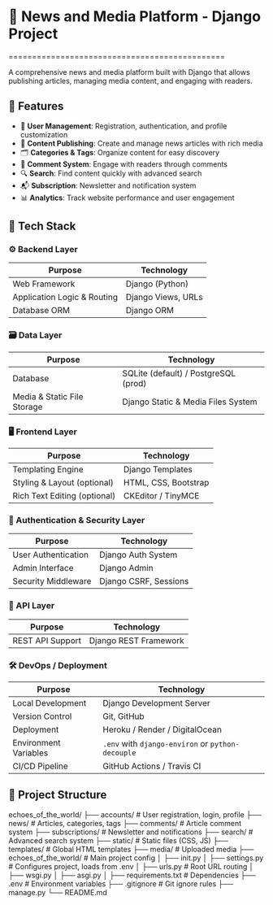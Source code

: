 # 📰 News and Media Platform - Django Project
==============================================

A comprehensive news and media platform built with Django that allows publishing articles, managing media content, and engaging with readers.

## 🚀 Features

- 👤 **User Management**: Registration, authentication, and profile customization
- 📝 **Content Publishing**: Create and manage news articles with rich media
- 🗂️ **Categories & Tags**: Organize content for easy discovery
- 💬 **Comment System**: Engage with readers through comments
- 🔍 **Search**: Find content quickly with advanced search
- 📬 **Subscription**: Newsletter and notification system
- 📊 **Analytics**: Track website performance and user engagement

## 🧱 Tech Stack

### ⚙️ Backend Layer
| Purpose                      | Technology         |
|-----------------------------|--------------------|
| Web Framework               | Django (Python)    |
| Application Logic & Routing | Django Views, URLs |
| Database ORM                | Django ORM         |

### 🗃️ Data Layer
| Purpose                     | Technology                             |
|-----------------------------|-----------------------------------------|
| Database                    | SQLite (default) / PostgreSQL (prod)    |
| Media & Static File Storage| Django Static & Media Files System     |

### 🖥️ Frontend Layer
| Purpose                       | Technology                 |
|-------------------------------|----------------------------|
| Templating Engine             | Django Templates           |
| Styling & Layout (optional)   | HTML, CSS, Bootstrap       |
| Rich Text Editing (optional)  | CKEditor / TinyMCE         |

### 🔐 Authentication & Security Layer
| Purpose                      | Technology             |
|------------------------------|------------------------|
| User Authentication          | Django Auth System     |
| Admin Interface              | Django Admin           |
| Security Middleware          | Django CSRF, Sessions  |

### 🔌 API Layer 
| Purpose            | Technology               |
|--------------------|--------------------------|
| REST API Support   | Django REST Framework    |

### 🛠️ DevOps / Deployment
| Purpose              | Technology                    |
|----------------------|-------------------------------|
| Local Development    | Django Development Server     |
| Version Control      | Git, GitHub                   |
| Deployment           | Heroku / Render / DigitalOcean |
| Environment Variables| `.env` with `django-environ` or `python-decouple` |
| CI/CD Pipeline       | GitHub Actions / Travis CI    |


## 📁 Project Structure
echoes_of_the_world/
├── accounts/ # User registration, login, profile
├── news/ # Articles, categories, tags
├── comments/ # Article comment system
├── subscriptions/ # Newsletter and notifications
├── search/ # Advanced search system
├── static/ # Static files (CSS, JS)
├── templates/ # Global HTML templates
├── media/ # Uploaded media
├── echoes_of_the_world/ # Main project config
│ ├── init.py
│ ├── settings.py # Configures project, loads from .env
│ ├── urls.py # Root URL routing
│ ├── wsgi.py
│ ├── asgi.py
│
├── requirements.txt # Dependencies
├── .env # Environment variables
├── .gitignore # Git ignore rules
├── manage.py
└── README.md